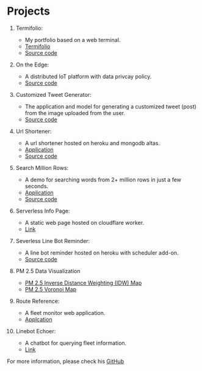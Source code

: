 # Projects
1. Termifolio: 
    - My portfolio based on a web terminal.
    - [Termifolio](https://termifolio.huanglipang.me/)
    - [Source code](https://github.com/HuangLiPang/termifolio)

2. On the Edge: 
    - A distributed IoT platform with data privcay policy.
    - [Source code](https://github.com/nabeeln7/on-the-edge)
    
3. Customized Tweet Generator:
    - The application and model for generating a customized tweet (post) from the image uploaded from the user.
    - [Source code](https://github.com/HuangLiPang/Customized-Tweet-Generator)

4. Url Shortener:
    - A url shortener hosted on heroku and mongodb altas.
    - [Application](https://url-shortener.huanglipang.me/)
    - [Source code](https://github.com/HuangLiPang/URL-Shortener)

5. Search Million Rows: 
    - A demo for searching words from 2+ million rows in just a few seconds.
    - [Application](https://search-million-rows.huanglipang.me/)
    - [Source code](https://github.com/HuangLiPang/million-rows)

6. Serverless Info Page: 
    - A static web page hosted on cloudflare worker.
    - [Link](https://info.huanglipang.me)

7. Severless Line Bot Reminder:
    - A line bot reminder hosted on heroku with scheduler add-on.
    - [Source code](https://github.com/HuangLiPang/serverless-linebot-reminder-heroku-scheduler)

8. PM 2.5 Data Visualization
    - [PM 2.5 Inverse Distance Weighting (IDW) Map](https://pm25.lass-net.org/GIS/IDW/)
    - [PM 2.5 Voronoi Map](https://pm25.lass-net.org/GIS/voronoi/)

9. Route Reference:
    - A fleet monitor web application.
    - [Applcation](https://route.robodock.net/)

10. Linebot Echoer:
    - A chatbot for querying fleet information.
    - [Link](https://line.me/R/ti/p/nocrvlaXsY/)

For more information, please check his [GitHub](https://github.com/HuangLiPang)
